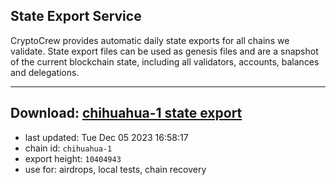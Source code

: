 ## State Export Service
CryptoCrew provides automatic daily state exports for all chains we validate. State export files can be used as genesis files and are a snapshot of the current blockchain state, including all validators, accounts, balances and delegations.

---
**Download: [chihuahua-1 state export](https://dl.ccvalidators.com/SERVICE/chihuahua/chihuahua-1_export_10404943.json)**
---

- last updated: Tue Dec 05 2023 16:58:17
- chain id: `chihuahua-1`
- export height: `10404943`
- use for: airdrops, local tests, chain recovery
